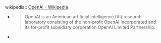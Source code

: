 wikipedia:: [OpenAI - Wikipedia](https://en.wikipedia.org/wiki/OpenAI)


  - > OpenAI is an American artificial intelligence (AI) research laboratory consisting of the non-profit OpenAI Incorporated and its for-profit subsidiary corporation OpenAI Limited Partnership.
-